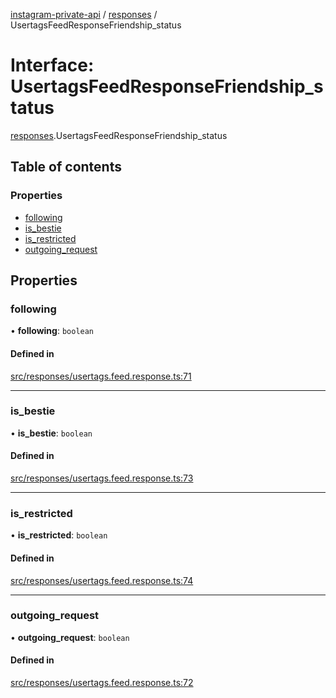 [instagram-private-api](../../README.md) / [responses](../../modules/responses.md) / UsertagsFeedResponseFriendship_status

# Interface: UsertagsFeedResponseFriendship\_status

[responses](../../modules/responses.md).UsertagsFeedResponseFriendship_status

## Table of contents

### Properties

- [following](UsertagsFeedResponseFriendship_status.md#following)
- [is\_bestie](UsertagsFeedResponseFriendship_status.md#is_bestie)
- [is\_restricted](UsertagsFeedResponseFriendship_status.md#is_restricted)
- [outgoing\_request](UsertagsFeedResponseFriendship_status.md#outgoing_request)

## Properties

### following

• **following**: `boolean`

#### Defined in

[src/responses/usertags.feed.response.ts:71](https://github.com/Nerixyz/instagram-private-api/blob/b3351b9/src/responses/usertags.feed.response.ts#L71)

___

### is\_bestie

• **is\_bestie**: `boolean`

#### Defined in

[src/responses/usertags.feed.response.ts:73](https://github.com/Nerixyz/instagram-private-api/blob/b3351b9/src/responses/usertags.feed.response.ts#L73)

___

### is\_restricted

• **is\_restricted**: `boolean`

#### Defined in

[src/responses/usertags.feed.response.ts:74](https://github.com/Nerixyz/instagram-private-api/blob/b3351b9/src/responses/usertags.feed.response.ts#L74)

___

### outgoing\_request

• **outgoing\_request**: `boolean`

#### Defined in

[src/responses/usertags.feed.response.ts:72](https://github.com/Nerixyz/instagram-private-api/blob/b3351b9/src/responses/usertags.feed.response.ts#L72)
